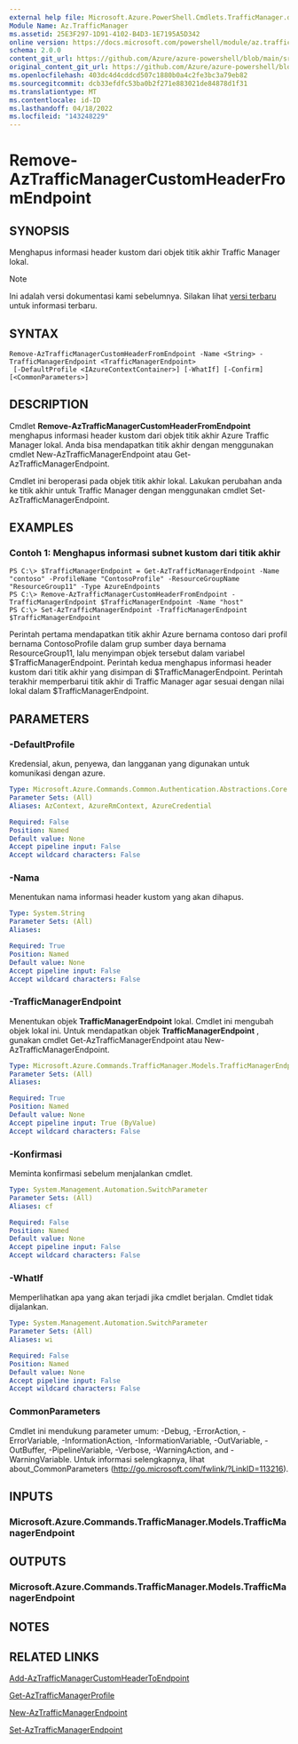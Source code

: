 ```yaml
---
external help file: Microsoft.Azure.PowerShell.Cmdlets.TrafficManager.dll-Help.xml
Module Name: Az.TrafficManager
ms.assetid: 25E3F297-1D91-4102-B4D3-1E7195A5D342
online version: https://docs.microsoft.com/powershell/module/az.trafficmanager/remove-aztrafficmanagercustomheaderfromendpoint
schema: 2.0.0
content_git_url: https://github.com/Azure/azure-powershell/blob/main/src/TrafficManager/TrafficManager/help/Remove-AzTrafficManagerCustomHeaderFromEndpoint.md
original_content_git_url: https://github.com/Azure/azure-powershell/blob/main/src/TrafficManager/TrafficManager/help/Remove-AzTrafficManagerCustomHeaderFromEndpoint.md
ms.openlocfilehash: 403dc4d4cddcd507c1880b0a4c2fe3bc3a79eb82
ms.sourcegitcommit: dcb33efdfc53ba0b2f271e883021de84878d1f31
ms.translationtype: MT
ms.contentlocale: id-ID
ms.lasthandoff: 04/18/2022
ms.locfileid: "143248229"
---
```

# Remove-AzTrafficManagerCustomHeaderFromEndpoint

## SYNOPSIS
Menghapus informasi header kustom dari objek titik akhir Traffic Manager lokal.

> [!NOTE]
>Ini adalah versi dokumentasi kami sebelumnya. Silakan lihat [versi terbaru](/powershell/module/az.trafficmanager/remove-aztrafficmanagercustomheaderfromendpoint) untuk informasi terbaru.

## SYNTAX

```
Remove-AzTrafficManagerCustomHeaderFromEndpoint -Name <String> -TrafficManagerEndpoint <TrafficManagerEndpoint>
 [-DefaultProfile <IAzureContextContainer>] [-WhatIf] [-Confirm] [<CommonParameters>]
```

## DESCRIPTION
Cmdlet **Remove-AzTrafficManagerCustomHeaderFromEndpoint** menghapus informasi header kustom dari objek titik akhir Azure Traffic Manager lokal.
Anda bisa mendapatkan titik akhir dengan menggunakan cmdlet New-AzTrafficManagerEndpoint atau Get-AzTrafficManagerEndpoint.

Cmdlet ini beroperasi pada objek titik akhir lokal.
Lakukan perubahan anda ke titik akhir untuk Traffic Manager dengan menggunakan cmdlet Set-AzTrafficManagerEndpoint.

## EXAMPLES

### Contoh 1: Menghapus informasi subnet kustom dari titik akhir
```
PS C:\> $TrafficManagerEndpoint = Get-AzTrafficManagerEndpoint -Name "contoso" -ProfileName "ContosoProfile" -ResourceGroupName "ResourceGroup11" -Type AzureEndpoints
PS C:\> Remove-AzTrafficManagerCustomHeaderFromEndpoint -TrafficManagerEndpoint $TrafficManagerEndpoint -Name "host"
PS C:\> Set-AzTrafficManagerEndpoint -TrafficManagerEndpoint $TrafficManagerEndpoint
```

Perintah pertama mendapatkan titik akhir Azure bernama contoso dari profil bernama ContosoProfile dalam grup sumber daya bernama ResourceGroup11, lalu menyimpan objek tersebut dalam variabel $TrafficManagerEndpoint.
Perintah kedua menghapus informasi header kustom dari titik akhir yang disimpan di $TrafficManagerEndpoint.
Perintah terakhir memperbarui titik akhir di Traffic Manager agar sesuai dengan nilai lokal dalam $TrafficManagerEndpoint.

## PARAMETERS

### -DefaultProfile
Kredensial, akun, penyewa, dan langganan yang digunakan untuk komunikasi dengan azure.

```yaml
Type: Microsoft.Azure.Commands.Common.Authentication.Abstractions.Core.IAzureContextContainer
Parameter Sets: (All)
Aliases: AzContext, AzureRmContext, AzureCredential

Required: False
Position: Named
Default value: None
Accept pipeline input: False
Accept wildcard characters: False
```

### -Nama
Menentukan nama informasi header kustom yang akan dihapus.

```yaml
Type: System.String
Parameter Sets: (All)
Aliases:

Required: True
Position: Named
Default value: None
Accept pipeline input: False
Accept wildcard characters: False
```

### -TrafficManagerEndpoint
Menentukan objek **TrafficManagerEndpoint** lokal.
Cmdlet ini mengubah objek lokal ini.
Untuk mendapatkan objek **TrafficManagerEndpoint** , gunakan cmdlet Get-AzTrafficManagerEndpoint atau New-AzTrafficManagerEndpoint.

```yaml
Type: Microsoft.Azure.Commands.TrafficManager.Models.TrafficManagerEndpoint
Parameter Sets: (All)
Aliases:

Required: True
Position: Named
Default value: None
Accept pipeline input: True (ByValue)
Accept wildcard characters: False
```

### -Konfirmasi
Meminta konfirmasi sebelum menjalankan cmdlet.

```yaml
Type: System.Management.Automation.SwitchParameter
Parameter Sets: (All)
Aliases: cf

Required: False
Position: Named
Default value: None
Accept pipeline input: False
Accept wildcard characters: False
```

### -WhatIf
Memperlihatkan apa yang akan terjadi jika cmdlet berjalan. Cmdlet tidak dijalankan.

```yaml
Type: System.Management.Automation.SwitchParameter
Parameter Sets: (All)
Aliases: wi

Required: False
Position: Named
Default value: None
Accept pipeline input: False
Accept wildcard characters: False
```

### CommonParameters
Cmdlet ini mendukung parameter umum: -Debug, -ErrorAction, -ErrorVariable, -InformationAction, -InformationVariable, -OutVariable, -OutBuffer, -PipelineVariable, -Verbose, -WarningAction, and -WarningVariable. Untuk informasi selengkapnya, lihat about_CommonParameters (http://go.microsoft.com/fwlink/?LinkID=113216).

## INPUTS

### Microsoft.Azure.Commands.TrafficManager.Models.TrafficManagerEndpoint

## OUTPUTS

### Microsoft.Azure.Commands.TrafficManager.Models.TrafficManagerEndpoint

## NOTES

## RELATED LINKS

[Add-AzTrafficManagerCustomHeaderToEndpoint](./Add-AzTrafficManagerCustomHeaderToEndpoint.md)

[Get-AzTrafficManagerProfile](./Get-AzTrafficManagerEndpoint.md)

[New-AzTrafficManagerEndpoint](./New-AzTrafficManagerEndpoint.md)

[Set-AzTrafficManagerEndpoint](./Set-AzTrafficManagerEndpoint.md)
